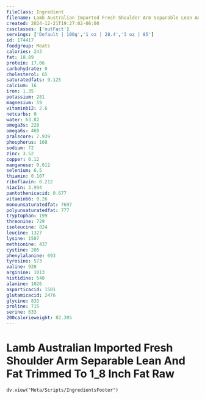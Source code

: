 ```yaml
---
fileClass: Ingredient
filename: Lamb Australian Imported Fresh Shoulder Arm Separable Lean And Fat Trimmed To 1_8 Inch Fat Raw
created: 2024-12-21T19:27:02-06:00
cssclasses: ['nutFact']
servings: ['Default | 100g','1 oz | 28.4','3 oz | 85']
id: 174417
foodgroup: Meats
calories: 243
fat: 18.89
protein: 17.06
carbohydrate: 0
cholesterol: 65
saturatedfats: 9.125
calcium: 16
iron: 1.35
potassium: 281
magnesium: 19
vitaminb12: 2.6
netcarbs: 0
water: 63.82
omega3s: 228
omega6s: 469
pralscore: 7.939
phosphorus: 168
sodium: 72
zinc: 3.52
copper: 0.12
manganese: 0.012
selenium: 6.5
thiamin: 0.107
riboflavin: 0.212
niacin: 3.994
pantothenicacid: 0.677
vitaminb6: 0.26
monounsaturatedfat: 7697
polyunsaturatedfat: 777
tryptophan: 199
threonine: 729
isoleucine: 824
leucine: 1327
lysine: 1507
methionine: 437
cystine: 205
phenylalanine: 693
tyrosine: 573
valine: 920
arginine: 1013
histidine: 540
alanine: 1026
asparticacid: 1501
glutamicacid: 2476
glycine: 833
proline: 715
serine: 633
200calorieweight: 82.305
---
```


# Lamb Australian Imported Fresh Shoulder Arm Separable Lean And Fat Trimmed To 1_8 Inch Fat Raw

```dataviewjs
dv.view("Meta/Scripts/IngredientsFooter")
```